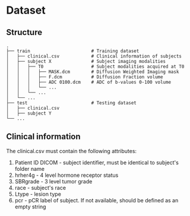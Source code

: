 # Dataset

## Structure

    .
    ├── train                       # Training dataset 
    │   ├── clinical.csv            # Clinical information of subjects
    │   ├── subject X               # Subject imaging modalities
    │   │   ├── T0                  # Subject modalities acquired at T0 
    │   │   │   ├── MASK.dcm        # Diffusion Weighted Imaging mask
    │   │   │   ├── F.dcm           # Diffusion Fraction volume
    │   │   │   ├── ADC 0100.dcm    # ADC of b-values 0-100 volume
    │   │   │   └── ...
    │   │   └── ...
    │   └── ...
    ├── test                        # Testing dataset
    │   ├── clinical.csv            
    │   ├── subject Y               
    └── ...


## Clinical information

The clinical.csv must contain the following attributes: 
1. Patient ID DICOM - subject identifier, must be identical to subject's folder name
2. hrher4g - 4 level hormone receptor status
3. SBRgrade - 3 level tumor grade 
4. race - subject's race
5. Ltype - lesion type
6. pcr - pCR label of subject. If not available, should be defined as an empty string